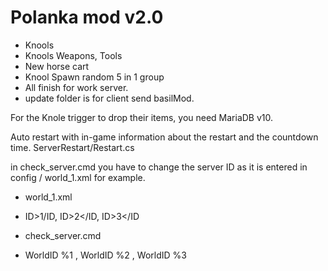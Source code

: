 # Polanka mod v2.0

- Knools
- Knools Weapons, Tools 
- New horse cart
- Knool Spawn random 5 in 1 group
- All finish for work server. 
- update folder is for client send basilMod.

For the Knole trigger to drop their items, you need MariaDB v10.

Auto restart with in-game information about the restart and the countdown time.
ServerRestart/Restart.cs

in check_server.cmd you have to change the server ID as it is entered in config / world_1.xml for example.
- world_1.xml
- ID>1/ID, ID>2</ID, ID>3</ID

- check_server.cmd
- WorldID %1 , WorldID %2 , WorldID %3